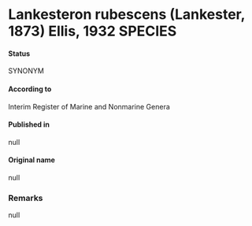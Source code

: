 # Lankesteron rubescens (Lankester, 1873) Ellis, 1932 SPECIES

#### Status
SYNONYM

#### According to
Interim Register of Marine and Nonmarine Genera

#### Published in
null

#### Original name
null

### Remarks
null